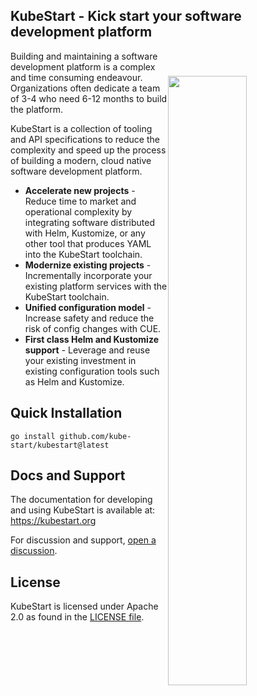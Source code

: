## KubeStart - Kick start your software development platform

<img width="50%"
align="right"
style="display: block; margin: 40px auto;"
src="https://openinfrastructure.co/blog/2016/02/27/logo/logorectangle.png">

Building and maintaining a software development platform is a complex and time
consuming endeavour.  Organizations often dedicate a team of 3-4 who need 6-12
months to build the platform.

KubeStart is a collection of tooling and API specifications to reduce the
complexity and speed up the process of building a modern, cloud native software
development platform.

- **Accelerate new projects** - Reduce time to market and operational
  complexity by integrating software distributed with Helm, Kustomize, or any
  other tool that produces YAML into the KubeStart toolchain.
- **Modernize existing projects** - Incrementally incorporate your existing
  platform services with the KubeStart toolchain.
- **Unified configuration model** - Increase safety and reduce the risk of
  config changes with CUE.
- **First class Helm and Kustomize support** - Leverage and reuse your existing
  investment in existing configuration tools such as Helm and Kustomize.

## Quick Installation

```console
go install github.com/kube-start/kubestart@latest
```

## Docs and Support

The documentation for developing and using KubeStart is available at: https://kubestart.org

For discussion and support, [open a
discussion](https://github.com/kube-start/kubestart/discussions/new/choose).

## License

KubeStart is licensed under Apache 2.0 as found in the [LICENSE file](LICENSE).
